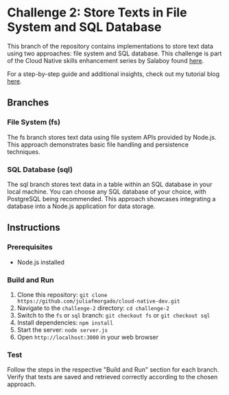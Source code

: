 # Challenge 2: Store Texts in File System and SQL Database

This branch of the repository contains implementations to store text data using two approaches: file system and SQL database. This challenge is part of the Cloud Native skills enhancement series by Salaboy found [here](https://github.com/salaboy/cloud-native-dev/tree/main).

For a step-by-step guide and additional insights, check out my tutorial blog [here](https://www.juliafmorgado.com/posts/challenge-2-application-persistence-with-fs-sql-db/).

## Branches

### File System (fs)
The fs branch stores text data using file system APIs provided by Node.js. This approach demonstrates basic file handling and persistence techniques.
### SQL Database (sql)
The sql branch stores text data in a table within an SQL database in your local machine. You can choose any SQL database of your choice, with PostgreSQL being recommended. This approach showcases integrating a database into a Node.js application for data storage.

## Instructions

### Prerequisites
- Node.js installed

### Build and Run
1. Clone this repository: `git clone https://github.com/juliafmorgado/cloud-native-dev.git`
2. Navigate to the `challenge-2` directory: `cd challenge-2`
3. Switch to the `fs` or `sql` branch: `git checkout fs` or `git checkout sql`
4. Install dependencies: `npm install`
5. Start the server: `node server.js`
6. Open `http://localhost:3000` in your web browser

### Test
Follow the steps in the respective "Build and Run" section for each branch. Verify that texts are saved and retrieved correctly according to the chosen approach.
